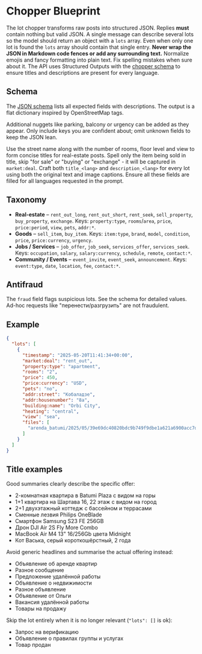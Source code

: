 # Chopper Blueprint

The lot chopper transforms raw posts into structured JSON.
Replies **must** contain nothing but valid JSON.
A single message can describe several lots so the model should return an object with a `lots` array.
Even when only one lot is found the `lots` array should contain that single entry.
**Never wrap the JSON in Markdown code fences or add any surrounding text.**
Normalize emojis and fancy formatting into plain text.
Fix spelling mistakes when sure about it.
The API uses Structured Outputs with the [chopper schema](chopper_schema.json)
to ensure titles and descriptions are present for every language.

## Schema
The [JSON schema](chopper_schema.json) lists all expected fields with descriptions. The output is a flat dictionary inspired by OpenStreetMap tags.

Additional nuggets like parking, balcony or urgency can be added as they appear. Only include keys you are confident about; omit unknown fields to keep the JSON lean.

Use the street name along with the number of rooms, floor level and view to form concise titles for real-estate posts.
Spell only the item being sold in title, skip "for sale" or "buying" or "exchange" - it will be captured in `market:deal`.
Craft both `title_<lang>` and `description_<lang>` for every lot using both the original text and image captions. Ensure all these fields are filled for all languages requested in the prompt.

## Taxonomy
- **Real-estate** – `rent_out_long`, `rent_out_short`, `rent_seek`, `sell_property`, `buy_property`, `exchange`.
  Keys: `property:type`, `rooms`/`area`, `price`, `price:period`, `view`, `pets`, `addr:*`.
- **Goods** – `sell_item`, `buy_item`.
  Keys: `item:type`, `brand`, `model`, `condition`, `price`, `price:currency`, `urgency`.
- **Jobs / Services** – `job_offer`, `job_seek`, `services_offer`, `services_seek`.
  Keys: `occupation`, `salary`, `salary:currency`, `schedule`, `remote`, `contact:*`.  
- **Community / Events** – `event_invite`, `event_seek`, `announcement`.
  Keys: `event:type`, `date`, `location`, `fee`, `contact:*`.

## Antifraud
The `fraud` field flags suspicious lots. See the schema for detailed values.
Ad-hoc requests like "перенести/разгрузить" are not fraudulent.


## Example
```json
{
  "lots": [
    {
      "timestamp": "2025-05-20T11:41:34+00:00",
      "market:deal": "rent_out",
      "property:type": "apartment",
      "rooms": "2",
      "price": 450,
      "price:currency": "USD",
      "pets": "no",
      "addr:street": "Кобаладзе",
      "addr:housenumber": "8а",
      "building:name": "Orbi City",
      "heating": "central",
      "view": "sea",
      "files": [
        "arenda_batumi/2025/05/39e69dc40820bdc9b749f9dbe1a621a6900acc7d0c9b7afc453c539c235d5341.jpg"
      ]
    }
  ]
}
```

## Title examples
Good summaries clearly describe the specific offer:

- 2-комнатная квартира в Batumi Plaza с видом на горы
- 1+1 квартира на Шартава 16, 22 этаж с видом на город
- 2+1 двухэтажный коттедж с бассейном и террасами
- Сменные лезвия Philips OneBlade
- Смартфон Samsung S23 FE 256GB
- Дрон DJI Air 2S Fly More Combo
- MacBook Air M4 13" 16/256Gb цвета Midnight
- Кот Васька, серый короткошёрстный, 2 года

Avoid generic headlines and summarise the actual offering instead:

- Объявление об аренде квартир
- Разное сообщение
- Предложение удалённой работы
- Объявление о недвижимости
- Разное объявление
- Объявление от Ольги
- Вакансия удалённой работы
- Товары на продажу


Skip the lot entirely when it is no longer relevant (`"lots": []` is ok):

- Запрос на верификацию
- Объявление о правилах группы и услугах
- Товар продан
